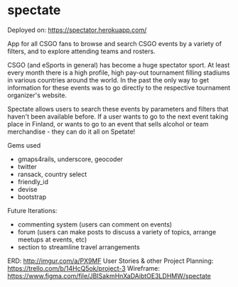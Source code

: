 # spectate
Deployed on: https://spectator.herokuapp.com/

App for all CSGO fans to browse and search CSGO events by a variety of filters, and to explore attending teams and rosters.

CSGO (and eSports in general) has become a huge spectator sport. At least every month there is a high profile, high pay-out tournament filling stadiums in various countries around the world. In the past the only way to get information for these events was to go directly to the respective tournament organizer's website. 

Spectate allows users to search these events by parameters and filters that haven't been available before. If a user wants to go to the next event taking place in Finland, or wants to go to an event that sells alcohol or team merchandise - they can do it all on Spetate! 

Gems used
- gmaps4rails, underscore, geocoder
- twitter
- ransack, country select
- friendly_id 
- devise 
- bootstrap

Future Iterations: 
- commenting system (users can comment on events)
- forum (users can make posts to discuss a variety of topics, arrange meetups at events, etc)
- section to streamline travel arrangements

ERD: http://imgur.com/a/PX9MF
User Stories & other Project Planning: https://trello.com/b/14HcQ5ok/project-3
Wireframe: https://www.figma.com/file/JBISakmHnXaDAibtOE3LDHMW/spectate
